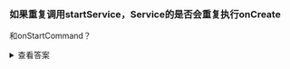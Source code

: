 ### 如果重复调用startService，Service的是否会重复执行onCreate
   和onStartCommand？

<details>
<summary>查看答案</summary>
<pre>
不会执行onCreate，而是执行onStartCommand。
</pre>
</details>